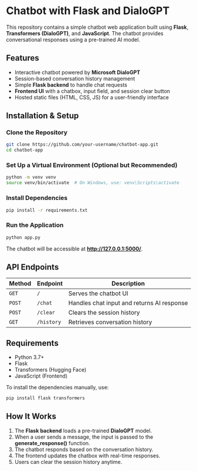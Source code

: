 # Chatbot with Flask and DialoGPT

This repository contains a simple chatbot web application built using **Flask**, **Transformers (DialoGPT)**, and **JavaScript**. The chatbot provides conversational responses using a pre-trained AI model.

## Features
- Interactive chatbot powered by **Microsoft DialoGPT**
- Session-based conversation history management
- Simple **Flask backend** to handle chat requests
- **Frontend UI** with a chatbox, input field, and session clear button
- Hosted static files (HTML, CSS, JS) for a user-friendly interface

## Installation & Setup
### Clone the Repository
```bash
git clone https://github.com/your-username/chatbot-app.git
cd chatbot-app
```

### Set Up a Virtual Environment (Optional but Recommended)
```bash
python -m venv venv
source venv/bin/activate  # On Windows, use: venv\Scripts\activate
```

### Install Dependencies
```bash
pip install -r requirements.txt
```

### Run the Application
```bash
python app.py
```
The chatbot will be accessible at **http://127.0.0.1:5000/**.

## API Endpoints
| Method | Endpoint  | Description |
|--------|----------|-------------|
| `GET`  | `/`      | Serves the chatbot UI |
| `POST` | `/chat`  | Handles chat input and returns AI response |
| `POST` | `/clear` | Clears the session history |
| `GET`  | `/history` | Retrieves conversation history |

## Requirements
- Python 3.7+
- Flask
- Transformers (Hugging Face)
- JavaScript (Frontend)

To install the dependencies manually, use:
```bash
pip install flask transformers
```

## How It Works
1. The **Flask backend** loads a pre-trained **DialoGPT** model.
2. When a user sends a message, the input is passed to the **generate_response()** function.
3. The chatbot responds based on the conversation history.
4. The frontend updates the chatbox with real-time responses.
5. Users can clear the session history anytime.





